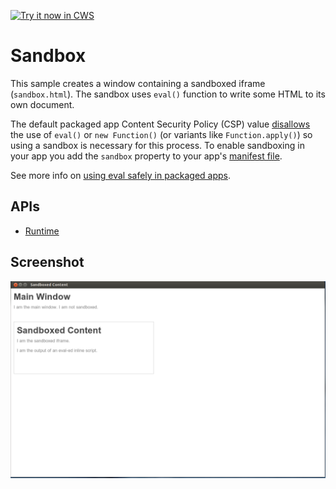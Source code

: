 <a target="_blank" href="https://chrome.google.com/webstore/detail/gaaeficfcmngmogaejhikdnkdijlpgec">![Try it now in CWS](https://raw.github.com/GoogleChrome/chrome-extensions-samples/master/apps/tryitnowbutton.png "Click here to install this sample from the Chrome Web Store")</a>


# Sandbox

This sample creates a window containing a sandboxed iframe (`sandbox.html`).
The sandbox uses `eval()` function to write some HTML to its own document.

The default packaged app Content Security Policy (CSP) value
[disallows](http://developer.chrome.com/apps/app_csp.html) the use of
`eval()` or `new Function()` (or variants like `Function.apply()`) so using a
sandbox is necessary for this process. To enable sandboxing in your app you
add the `sandbox` property to your app's [manifest file](http://developer.chrome.com/apps/manifest.html#sandbox).

See more info on [using eval safely in packaged apps](http://developer.chrome.com/apps/sandboxingEval.html).

## APIs

* [Runtime](http://developer.chrome.com/apps/app.runtime.html)

     
## Screenshot
![screenshot](/samples/sandboxed-content/assets/screenshot_1280_800.png)

